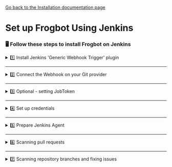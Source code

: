 [Go back to the Installation documentation page](../../../README.md)

# Set up Frogbot Using Jenkins

### 🖥️ Follow these steps to install Frogbot on Jenkins

<details>
  <summary>1️⃣ Install Jenkins 'Generic Webhook Trigger' plugin </summary>

From your Jenkins dashboard navigate to **Manage Jenkins** > **Manage Plugins** and select the **Available** tab.
Use the search bar to find **Generic Webhook Trigger** ([more info](https://plugins.jenkins.io/generic-webhook-trigger/)).

</details>

---
<details>
  <summary>2️⃣ Connect the Webhook on your Git provider </summary>

<details>
      <summary>Bitbucket Server</summary>

- Webhook URL: `JENKINS_URL/generic-webhook-trigger/invoke`
- Go to repository settings, select Webhooks, and create a new webhook.
  <img src="../../../images/bitbucket-webhook-setup.png">
- Set the webhook URL `https://jenkinsUrl/generic-webhook-trigger/invoke`
  <img src="../../../images/bitbucketserver-create-webhook.png">
</details>

<details>
    <summary>GitHub</summary>

- Webhook URL: `JENKINS_URL/generic-webhook-trigger/invoke`
- Go to repository settings and create a new webhook:
  <img src="../../../images/github-new-webhook.png">

- Add a new webhook:
  <img src="../../../images/github-webhook-setup.png">

- Set up trigger:
  <img src="../../../images/github-trigger-event.png">

</details>

<details>
  <summary>Azure Repos</summary>

- Webhook URL: `JENKINS_URL/generic-webhook-trigger/invoke`
- [Set Up Azure Repos Jenkins Webhook](https://learn.microsoft.com/en-us/azure/devops/service-hooks/services/jenkins?view=azure-devops)

</details>

<details>
   <summary>GitLab</summary>

- Go to your project settings and select webhooks.
- Set up a webhook with merge request events.
- Fill in the URL: `JENKINS URL/generic-webhook-trigger/invoke`
  <img src="../../../images/GitLab_webhook.png">

</details>

</details>

---
<details>
  <summary>3️⃣ Optional - setting JobToken</summary>

  - When using the plugin in several jobs, you will have the same URL trigger all jobs. If you
    want to trigger only a certain job you can use the **JobToken** in the URL to specify what job needs to be executed.
  - Webhook URL with **JobToken** : `JENKINS_URL/generic-webhook-trigger/invoke?token=MyJobToken`
  - On some Git providers the JobToken is called Secret Token.
  - Read more [JobToken Docs](https://plugins.jenkins.io/generic-webhook-trigger/#plugin-content-trigger-only-specific-job)
</details>

---
<details>
  <summary>4️⃣ Set up credentials</summary>

- Set up the following credentials using Jenkins credentials functionality, as **Secret Text**:
    - **JF_URL** - JFrog Platform URL (Example: "https://acme.jfrog.io")
    - **JF_ACCESS_TOKEN** *or* **JF_USER** & **JF_PASSWORD** - JFrog Credentials
    - **JF_GIT_TOKEN** - access token with read&write access to the Git repository
- [How to use credentials with Jenkins](https://www.jenkins.io/doc/book/using/using-credentials/)

</details>

---
<details>
  <summary>5️⃣ Prepare Jenkins Agent</summary>

- It is necessary to have the package manager corresponding to the repository installed on the machine. For example, for
  an npm project, npm must be installed.

</details>

---
<details>
  <summary>6️⃣ Scanning pull requests</summary>
  
Create a new pipeline with the following jenkinsfile:  [Scan Pull Request Jenkinsfile](./scan-pull-request.jenkinsfile)
  
<img src="../../../images/jenkins-pipeline-select.png" width="650"> 

Make sure to enable the build trigger.
<img src="../../../images/jenkins-build-trigger.png">

And paste it here : 

<img src="../../../images/jenkins-paste-pipeline.png" width="650"> 

</details>

---
<details>
  <summary>7️⃣ Scanning repository branches and fixing issues</summary>
  
Create a new pipeline with the following jenkinsfile: [Scan Repository Jenkinsfile](scan-repository.jenkinsfile)

<img src="../../../images/jenkins-pipeline-select.png" width="650">  

And paste it here :

<img src="../../../images/jenkins-paste-pipeline.png" width="650"> 


</details>
